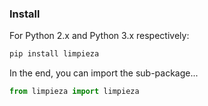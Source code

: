 ### Install

For Python 2.x and Python 3.x respectively:

```python
pip install limpieza


```

In the end, you can import the sub-package...

```python
from limpieza import limpieza

```
